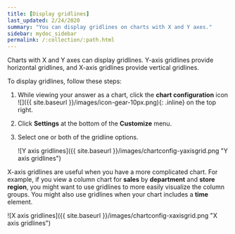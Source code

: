 ```yaml
---
title: [Display gridlines]
last_updated: 2/24/2020
summary: "You can display gridlines on charts with X and Y axes."
sidebar: mydoc_sidebar
permalink: /:collection/:path.html
---
```

Charts with X and Y axes can display gridlines. Y-axis gridlines provide horizontal gridlines, and X-axis gridlines provide vertical gridlines.

To display gridlines, follow these steps:

1. While viewing your answer as a chart, click the **chart configuration** icon ![]({{ site.baseurl }}/images/icon-gear-10px.png){: .inline} on the top right.

2. Click **Settings** at the bottom of the **Customize** menu.

2. Select one or both of the gridline options.

    ![Y axis gridlines]({{ site.baseurl }}/images/chartconfig-yaxisgrid.png "Y axis gridlines")

X-axis gridlines are useful when you have a more complicated chart. For example, if you view a column chart for **sales** by **department** and **store region**, you might want to use gridlines to more easily visualize the column groups. You might also use gridlines when your chart includes a **time** element.

![X axis gridlines]({{ site.baseurl }}/images/chartconfig-xaxisgrid.png "X axis gridlines")
